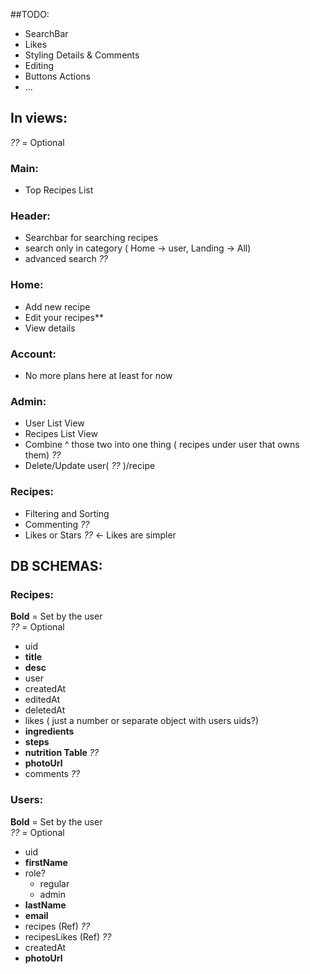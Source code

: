 ##TODO:

- SearchBar
- Likes
- Styling Details & Comments
- Editing
- Buttons Actions
- ...

## In views:

_??_ = Optional

### Main:

- Top Recipes List

### Header:

- Searchbar for searching recipes
- search only in category ( Home -> user, Landing -> All)
- advanced search _??_

### Home:

- Add new recipe
- Edit your recipes\*\*
- View details

### Account:

- No more plans here at least for now

### Admin:

- User List View
- Recipes List View
- Combine ^ those two into one thing ( recipes under user that owns them) _??_
- Delete/Update user( _??_ )/recipe

### Recipes:

- Filtering and Sorting
- Commenting _??_
- Likes or Stars _??_ <- Likes are simpler

## DB SCHEMAS:

### Recipes:

**Bold** = Set by the user  
_??_ = Optional

- uid
- **title**
- **desc**
- user
- createdAt
- editedAt
- deletedAt
- likes ( just a number or separate object with users uids?)
- **ingredients**
- **steps**
- **nutrition Table** _??_
- **photoUrl**
- comments _??_

### Users:

**Bold** = Set by the user  
_??_ = Optional

- uid
- **firstName**
- role?
  - regular
  - admin
- **lastName**
- **email**
- recipes (Ref) _??_
- recipesLikes (Ref) _??_
- createdAt
- **photoUrl**

